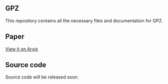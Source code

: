 ## GPZ

This repository contains all the necessary files and documentation for GPZ.

## Paper
[View it on Arvix](https://arxiv.org/abs/2508.10305)


## Source code
Source code will be released soon.
